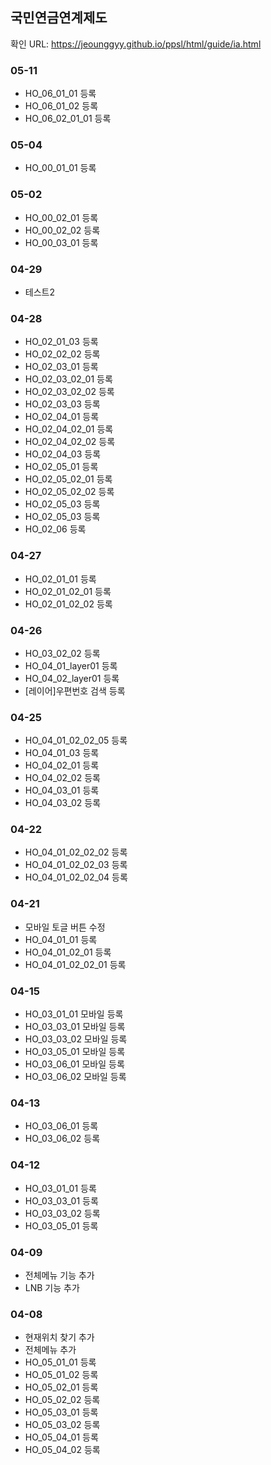 ## 국민연금연계제도

확인 URL: https://jeounggyy.github.io/ppsl/html/guide/ia.html


### 05-11
- HO_06_01_01 등록
- HO_06_01_02 등록
- HO_06_02_01_01 등록

### 05-04
- HO_00_01_01 등록

### 05-02
- HO_00_02_01 등록
- HO_00_02_02 등록
- HO_00_03_01 등록

### 04-29
- 테스트2

### 04-28
- HO_02_01_03 등록
- HO_02_02_02 등록
- HO_02_03_01 등록
- HO_02_03_02_01 등록
- HO_02_03_02_02 등록
- HO_02_03_03 등록
- HO_02_04_01 등록
- HO_02_04_02_01 등록
- HO_02_04_02_02 등록
- HO_02_04_03 등록
- HO_02_05_01 등록
- HO_02_05_02_01 등록
- HO_02_05_02_02 등록
- HO_02_05_03 등록
- HO_02_05_03 등록
- HO_02_06 등록

### 04-27
- HO_02_01_01 등록
- HO_02_01_02_01 등록
- HO_02_01_02_02 등록

### 04-26
- HO_03_02_02 등록
- HO_04_01_layer01 등록
- HO_04_02_layer01 등록
- [레이어]우편번호 검색 등록

### 04-25
- HO_04_01_02_02_05 등록
- HO_04_01_03 등록
- HO_04_02_01 등록
- HO_04_02_02 등록
- HO_04_03_01 등록
- HO_04_03_02 등록

### 04-22
- HO_04_01_02_02_02 등록
- HO_04_01_02_02_03 등록
- HO_04_01_02_02_04 등록

### 04-21
- 모바일 토글 버튼 수정
- HO_04_01_01 등록
- HO_04_01_02_01 등록
- HO_04_01_02_02_01 등록


### 04-15
- HO_03_01_01 모바일 등록
- HO_03_03_01 모바일 등록
- HO_03_03_02 모바일 등록
- HO_03_05_01 모바일 등록
- HO_03_06_01 모바일 등록
- HO_03_06_02 모바일 등록

### 04-13
- HO_03_06_01 등록
- HO_03_06_02 등록

### 04-12
- HO_03_01_01 등록
- HO_03_03_01 등록
- HO_03_03_02 등록
- HO_03_05_01 등록

### 04-09
- 전체메뉴 기능 추가
- LNB 기능 추가

### 04-08
- 현재위치 찾기 추가
- 전체메뉴 추가
- HO_05_01_01 등록
- HO_05_01_02 등록
- HO_05_02_01 등록
- HO_05_02_02 등록
- HO_05_03_01 등록
- HO_05_03_02 등록
- HO_05_04_01 등록
- HO_05_04_02 등록